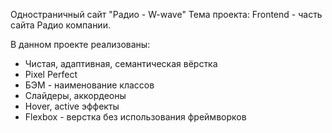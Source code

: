 Одностраничный сайт "Радио - W-wave"
Тема проекта:
Frontend - часть сайта Радио компании.

В данном проекте реализованы:
- Чистая, адаптивная, семантическая вёрстка
- Pixel Perfect
- БЭМ - наименование классов
- Слайдеры, аккордеоны
- Hover, active эффекты
- Flexbox - верстка без использования фреймворков

